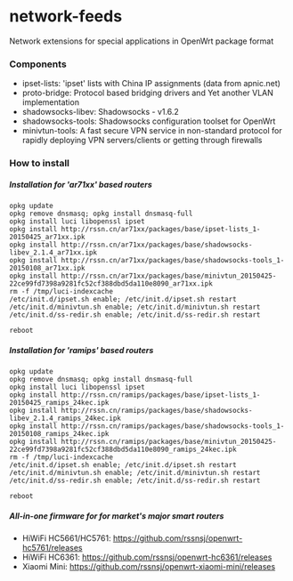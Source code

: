 # network-feeds
Network extensions for special applications in OpenWrt package format

### Components
* ipset-lists: 'ipset' lists with China IP assignments (data from apnic.net)
* proto-bridge: Protocol based bridging drivers and Yet another VLAN implementation
* shadowsocks-libev: Shadowsocks - v1.6.2
* shadowsocks-tools: Shadowsocks configuration toolset for OpenWrt
* minivtun-tools: A fast secure VPN service in non-standard protocol for rapidly deploying VPN servers/clients or getting through firewalls

### How to install

##### Installation for 'ar71xx' based routers

    opkg update
    opkg remove dnsmasq; opkg install dnsmasq-full
    opkg install luci libopenssl ipset
    opkg install http://rssn.cn/ar71xx/packages/base/ipset-lists_1-20150425_ar71xx.ipk
    opkg install http://rssn.cn/ar71xx/packages/base/shadowsocks-libev_2.1.4_ar71xx.ipk
    opkg install http://rssn.cn/ar71xx/packages/base/shadowsocks-tools_1-20150108_ar71xx.ipk
    opkg install http://rssn.cn/ar71xx/packages/base/minivtun_20150425-22ce99fd7398a9281fc52cf388dbd5da110e8090_ar71xx.ipk
    rm -f /tmp/luci-indexcache
    /etc/init.d/ipset.sh enable; /etc/init.d/ipset.sh restart
    /etc/init.d/minivtun.sh enable; /etc/init.d/minivtun.sh restart
    /etc/init.d/ss-redir.sh enable; /etc/init.d/ss-redir.sh restart
      
    reboot

##### Installation for 'ramips' based routers

    opkg update
    opkg remove dnsmasq; opkg install dnsmasq-full
    opkg install luci libopenssl ipset
    opkg install http://rssn.cn/ramips/packages/base/ipset-lists_1-20150425_ramips_24kec.ipk
    opkg install http://rssn.cn/ramips/packages/base/shadowsocks-libev_2.1.4_ramips_24kec.ipk
    opkg install http://rssn.cn/ramips/packages/base/shadowsocks-tools_1-20150108_ramips_24kec.ipk
    opkg install http://rssn.cn/ramips/packages/base/minivtun_20150425-22ce99fd7398a9281fc52cf388dbd5da110e8090_ramips_24kec.ipk
    rm -f /tmp/luci-indexcache
    /etc/init.d/ipset.sh enable; /etc/init.d/ipset.sh restart
    /etc/init.d/minivtun.sh enable; /etc/init.d/minivtun.sh restart
    /etc/init.d/ss-redir.sh enable; /etc/init.d/ss-redir.sh restart
      
    reboot

##### All-in-one firmware for for market's major smart routers
* HiWiFi HC5661/HC5761: https://github.com/rssnsj/openwrt-hc5761/releases
* HiWiFi HC6361: https://github.com/rssnsj/openwrt-hc6361/releases
* Xiaomi Mini: https://github.com/rssnsj/openwrt-xiaomi-mini/releases
